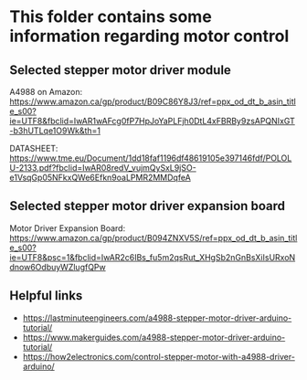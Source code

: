 # This folder contains some information regarding motor control

## Selected stepper motor driver module
A4988 on Amazon: https://www.amazon.ca/gp/product/B09C86Y8J3/ref=ppx_od_dt_b_asin_title_s00?ie=UTF8&fbclid=IwAR1wAFcg0fP7HpJoYaPLFjh0DtL4xFBRBy9zsAPQNIxGT-b3hUTLqe1O9Wk&th=1

DATASHEET: https://www.tme.eu/Document/1dd18faf1196df48619105e397146fdf/POLOLU-2133.pdf?fbclid=IwAR08redV_vujmQySxL9jSO-e1VsqGp05NFkxQWe6Efkn9oaLPMR2MMDqfeA

## Selected stepper motor driver expansion board
Motor Driver Expansion Board: https://www.amazon.ca/gp/product/B094ZNXV5S/ref=ppx_od_dt_b_asin_title_s00?ie=UTF8&psc=1&fbclid=IwAR2c6IBs_fu5m2qsRut_XHgSb2nGnBsXiIsURxoNdnow6OdbuyWZlugfQPw


## Helpful links
- https://lastminuteengineers.com/a4988-stepper-motor-driver-arduino-tutorial/
- https://www.makerguides.com/a4988-stepper-motor-driver-arduino-tutorial/
- https://how2electronics.com/control-stepper-motor-with-a4988-driver-arduino/
